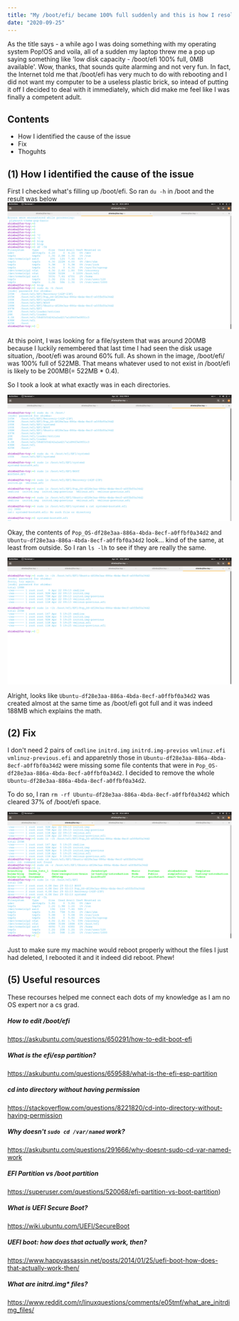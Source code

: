 ```yaml
---
title: "My /boot/efi/ became 100% full suddenly and this is how I resolved the issue"
date: "2020-09-25"
---
```


As the title says - a while ago I was doing something with my operating system Pop!OS and voila, all of a sudden my laptop threw me a pop up saying something like 'low disk capacity - /boot/efi 100% full, 0MB available'. Wow, thanks, that sounds quite alarming and not very fun. In fact, the Internet told me that /boot/efi has very much to do with rebooting and I did not want my computer to be a useless plastic brick, so intead of putting it off I decided to deal with it immediately, which did make me feel like I was finally a competent adult. 

## Contents
- How I identified the cause of the issue
- Fix
- Thoguhts

## (1) How I identified the cause of the issue
First I checked what's filling up /boot/efi. So ran ```du -h``` in /boot and the result was below
![df -th result](./images/df-th.png)

At this point, I was looking for a file/system that was around 200MB because I luckily remembered that last time I had seen the disk usage situation, /boot/efi was around 60% full. As shown in the image, /boot/efi/ was 100% full of 522MB. That means whatever used to not exist in /boot/efi is likely to be 200MB(= 522MB * 0.4).

So I took a look at what exactly was in each directories. 

![disk usage in boot](./images/in-boot.png)
 
Okay, the contents of ```Pop_OS-df28e3aa-886a-4bda-8ecf-a0ffbf0a34d2``` and ```Ubuntu-df28e3aa-886a-4bda-8ecf-a0ffbf0a34d2``` look... kind of the same, at least from outside. So I ran ```ls -lh``` to see if they are really the same. 

![compare what is in ubuntu and popos](./images/comparison-ubuntu-popos.png)

Alright, looks like ```Ubuntu-df28e3aa-886a-4bda-8ecf-a0ffbf0a34d2``` was created almost at the same time as /boot/efi got full and it was indeed 188MB which explains the math. 

## (2) Fix

I don't need 2 pairs of ```cmdline``` ```initrd.img``` ```initrd.img-previos``` ```vmlinuz.efi``` ```vmlinuz-previous.efi``` and apparetnly those in ```Ubuntu-df28e3aa-886a-4bda-8ecf-a0ffbf0a34d2``` were missing some file contents that were in ```Pop_OS-df28e3aa-886a-4bda-8ecf-a0ffbf0a34d2```. I decided to remove the whole ```Ubuntu-df28e3aa-886a-4bda-8ecf-a0ffbf0a34d2```. 

To do so, I ran ```rm -rf Ubuntu-df28e3aa-886a-4bda-8ecf-a0ffbf0a34d2``` which cleared 37% of /boot/efi space.

![Disk usage after fix](./images/after-fix.png)

Just to make sure my machine would reboot properly without the files I just had deleted, I rebooted it and it indeed did reboot. Phew!

## (5) Useful resources

These recourses helped me connect each dots of my knowledge as I am no OS expert nor a cs grad.

##### How to edit /boot/efi 
https://askubuntu.com/questions/650291/how-to-edit-boot-efi

##### What is the efi/esp partition?
https://askubuntu.com/questions/659588/what-is-the-efi-esp-partition

##### cd into directory without having permission
https://stackoverflow.com/questions/8221820/cd-into-directory-without-having-permission

##### Why doesn't `sudo cd /var/named` work?
https://askubuntu.com/questions/291666/why-doesnt-sudo-cd-var-named-work 

##### EFI Partition vs /boot partition
https://superuser.com/questions/520068/efi-partition-vs-boot-partition)

##### What is UEFI Secure Boot?
https://wiki.ubuntu.com/UEFI/SecureBoot

##### UEFI boot: how does that actually work, then?
https://www.happyassassin.net/posts/2014/01/25/uefi-boot-how-does-that-actually-work-then/

##### What are initrd.img* files?
https://www.reddit.com/r/linuxquestions/comments/e05tmf/what_are_initrdimg_files/